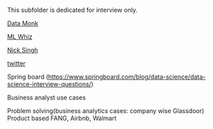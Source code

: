 This subfolder is dedicated for interview only.

[Data Monk](http://datamonk.com/)

[ML Whiz](https://mlwhiz.com/)

[Nick Singh](https://www.nicksingh.com/)

[twitter](https://huyenchip.com/ml-interviews-book/)

Spring board (https://www.springboard.com/blog/data-science/data-science-interview-questions/)

Business analyst use cases

Problem solving(business analytics cases: company wise Glassdoor)
Product based FANG, Airbnb, Walmart
